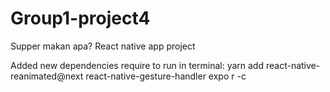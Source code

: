 # Group1-project4

Supper makan apa? React native app project

Added new dependencies require to run in terminal: 
yarn add react-native-reanimated@next react-native-gesture-handler
expo r -c